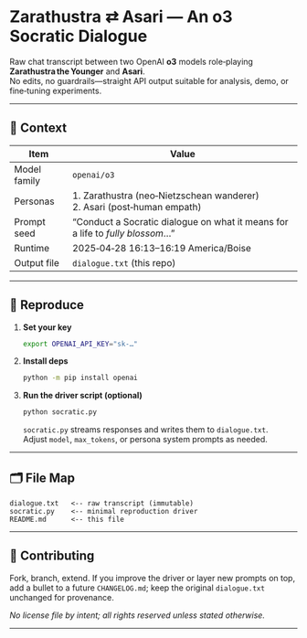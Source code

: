 # Zarathustra ⇄ Asari — An o3 Socratic Dialogue

Raw chat transcript between two OpenAI **o3** models role‑playing **Zarathustra the Younger** and **Asari**.  
No edits, no guardrails—straight API output suitable for analysis, demo, or fine‑tuning experiments.

---

## 📜  Context

| Item | Value |
|------|-------|
| Model family | `openai/o3` |
| Personas     | 1. Zarathustra (neo‑Nietzschean wanderer) <br>2. Asari (post‑human empath) |
| Prompt seed  | “Conduct a Socratic dialogue on what it means for a life to *fully blossom*…” |
| Runtime      | 2025‑04‑28 16:13–16:19 America/Boise |
| Output file  | `dialogue.txt` (this repo) |

---

## 🚀  Reproduce

1. **Set your key**

   ```bash
   export OPENAI_API_KEY="sk-…"
   ```

2. **Install deps**

   ```bash
   python -m pip install openai
   ```

3. **Run the driver script (optional)**

   ```bash
   python socratic.py
   ```

   `socratic.py` streams responses and writes them to `dialogue.txt`.  
   Adjust `model`, `max_tokens`, or persona system prompts as needed.

---

## 🗂️  File Map

```
dialogue.txt   <-- raw transcript (immutable)
socratic.py    <-- minimal reproduction driver
README.md      <-- this file
```

---

## 🤝  Contributing

Fork, branch, extend. If you improve the driver or layer new prompts on top, add a bullet to a future `CHANGELOG.md`; keep the original `dialogue.txt` unchanged for provenance.

*No license file by intent; all rights reserved unless stated otherwise.*

---